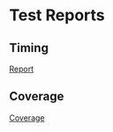# Test Reports

## Timing

[Report](https://arthrod.github.io/modal-for-noobs/tests/html-report/report.html)

## Coverage

[Coverage](https://arthrod.github.io/modal-for-noobs/tests/html-coverage/index.html)
